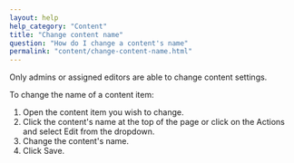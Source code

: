 ```yaml
---
layout: help
help_category: "Content"
title: "Change content name"
question: "How do I change a content's name"
permalink: "content/change-content-name.html"
---
```


Only admins or assigned editors are able to change content settings.

To change the name of a content item:

1.  Open the content item you wish to change.
2.  Click the content\'s name at the top of the page or click on the Actions and select Edit from the dropdown.
3.  Change the content's name.
4.  Click Save.



